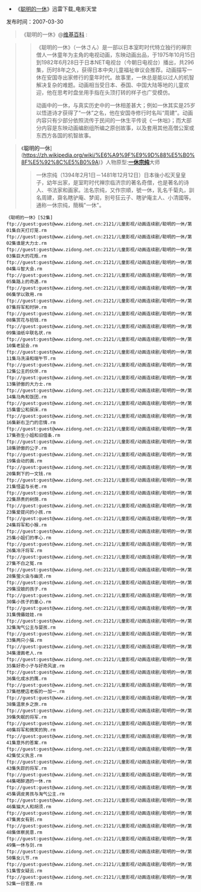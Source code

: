 -  《[聪明的一休](https://www.dy2018.com/html/dongman/qitadongman/20070330/927.html)》迅雷下载_电影天堂

发布时间：2007-03-30

>  《聪明的一休》@[维基百科](https://zh.wikipedia.org/wiki/%E6%A9%9F%E9%9D%88%E5%B0%8F%E5%92%8C%E5%B0%9A) :

>> 《聪明的一休》（一休さん）是一部以日本室町时代特立独行的禅宗僧人一休童年为主角的电视动画，东映动画出品，于1975年10月15日到1982年6月28日于日本NET电视台（今朝日电视台）播出，共296集，历时8年之久，获得日本中央儿童福祉审议会推荐。动画描写一休在安国寺出家修行的童年时代。故事里，一休总是能以过人的机智解决复杂的难题。动画相当受日本、泰国、中国大陆等地的儿童欢迎，他在思考时盘坐用手指在头顶打转的样子也广受模仿。
>> 
>> 动画中的一休，与真实历史中的一休相差甚大；例如一休其实是25岁以悟道诗才获得了“一休”之名，他在安国寺修行时名叫“周建”。动画内容只有少部分依照流传于民间的一休生平传说《一休咄》；而大部分内容是东映动画编剧组所编之原创故事，以及套用其他高僧公案或东西方各国的机智故事。

>  《**聪明的一休**](https://zh.wikipedia.org/wiki/%E6%A9%9F%E9%9D%88%E5%B0%8F%E5%92%8C%E5%B0%9A)》人物原型:[**一休宗纯**](https://zh.wikipedia.org/zh/%E4%B8%80%E4%BC%91%E5%AE%97%E7%BA%AF)大师
>> 一休宗纯（1394年2月1日－1481年12月12日）日本後小松天皇皇子，幼年出家，是室町时代禅宗临济宗的著名奇僧，也是著名的诗人、书法家和画家。法名宗纯，又作宗順，號一休，乳名千菊丸，訓名周建，齋名瞎驴庵、梦闺，别号狂云子、瞎驴庵主人、小清國等。通称一休宗纯，簡稱"一休"。

```
《聪明的一休》[52集]
ftp://guest:guest@www.zidong.net.cn:2121/儿童影视/动画连续剧/聪明的一休/第01集白天打灯笼.rm
ftp://guest:guest@www.zidong.net.cn:2121/儿童影视/动画连续剧/聪明的一休/第02集谁是大力士.rm
ftp://guest:guest@www.zidong.net.cn:2121/儿童影视/动画连续剧/聪明的一休/第03集巨大的花瓶.rm
ftp://guest:guest@www.zidong.net.cn:2121/儿童影视/动画连续剧/聪明的一休/第04集斗智大会.rm
ftp://guest:guest@www.zidong.net.cn:2121/儿童影视/动画连续剧/聪明的一休/第05集路上的奇遇.rm
ftp://guest:guest@www.zidong.net.cn:2121/儿童影视/动画连续剧/聪明的一休/第06集学以致用.rm
ftp://guest:guest@www.zidong.net.cn:2121/儿童影视/动画连续剧/聪明的一休/第07集将军和时钟.rm
ftp://guest:guest@www.zidong.net.cn:2121/儿童影视/动画连续剧/聪明的一休/第08集赏花与拾钱.rm
ftp://guest:guest@www.zidong.net.cn:2121/儿童影视/动画连续剧/聪明的一休/第09集油纸伞联名状.rm
ftp://guest:guest@www.zidong.net.cn:2121/儿童影视/动画连续剧/聪明的一休/第10集老鼠会.rm
ftp://guest:guest@www.zidong.net.cn:2121/儿童影视/动画连续剧/聪明的一休/第11集马洗澡和端午节.rm
ftp://guest:guest@www.zidong.net.cn:2121/儿童影视/动画连续剧/聪明的一休/第12集公主的伙伴.rm
ftp://guest:guest@www.zidong.net.cn:2121/儿童影视/动画连续剧/聪明的一休/第13集骄傲的大力士.rm
ftp://guest:guest@www.zidong.net.cn:2121/儿童影视/动画连续剧/聪明的一休/第14集马角和饭团.rm
ftp://guest:guest@www.zidong.net.cn:2121/儿童影视/动画连续剧/聪明的一休/第15集雷公和尿床.rm
ftp://guest:guest@www.zidong.net.cn:2121/儿童影视/动画连续剧/聪明的一休/第16集新右卫门的恋情.rm
ftp://guest:guest@www.zidong.net.cn:2121/儿童影视/动画连续剧/聪明的一休/第17集弥生小姐和旧借条.rm
ftp://guest:guest@www.zidong.net.cn:2121/儿童影视/动画连续剧/聪明的一休/第18集骄傲的公子.rm
ftp://guest:guest@www.zidong.net.cn:2121/儿童影视/动画连续剧/聪明的一休/第19集会动的画.rm
ftp://guest:guest@www.zidong.net.cn:2121/儿童影视/动画连续剧/聪明的一休/第20集剩下的一文钱.rm
ftp://guest:guest@www.zidong.net.cn:2121/儿童影视/动画连续剧/聪明的一休/第21集怪盗与长老.rm
ftp://guest:guest@www.zidong.net.cn:2121/儿童影视/动画连续剧/聪明的一休/第22集昂贵的树荫.rm
ftp://guest:guest@www.zidong.net.cn:2121/儿童影视/动画连续剧/聪明的一休/第23集爱提问的小孩.rm
ftp://guest:guest@www.zidong.net.cn:2121/儿童影视/动画连续剧/聪明的一休/第24集将军和小猴.rm
ftp://guest:guest@www.zidong.net.cn:2121/儿童影视/动画连续剧/聪明的一休/第25集小姐们的孝心.rm
ftp://guest:guest@www.zidong.net.cn:2121/儿童影视/动画连续剧/聪明的一休/第26集冷汗将军.rm
ftp://guest:guest@www.zidong.net.cn:2121/儿童影视/动画连续剧/聪明的一休/第27集不白之冤.rm
ftp://guest:guest@www.zidong.net.cn:2121/儿童影视/动画连续剧/聪明的一休/第28集萤火虫与幽灵.rm
ftp://guest:guest@www.zidong.net.cn:2121/儿童影视/动画连续剧/聪明的一休/第29集没娘的孩子.rm
ftp://guest:guest@www.zidong.net.cn:2121/儿童影视/动画连续剧/聪明的一休/第30集小孩子的童心.rm
ftp://guest:guest@www.zidong.net.cn:2121/儿童影视/动画连续剧/聪明的一休/第31集傀儡娃娃.rm
ftp://guest:guest@www.zidong.net.cn:2121/儿童影视/动画连续剧/聪明的一休/第32集淘气公主与婴孩.rm
ftp://guest:guest@www.zidong.net.cn:2121/儿童影视/动画连续剧/聪明的一休/第33集两只小猫.rm
ftp://guest:guest@www.zidong.net.cn:2121/儿童影视/动画连续剧/聪明的一休/第34集漫画老人.rm
ftp://guest:guest@www.zidong.net.cn:2121/儿童影视/动画连续剧/聪明的一休/第35集好奇小子与好奇风波.rm
ftp://guest:guest@www.zidong.net.cn:2121/儿童影视/动画连续剧/聪明的一休/第36集化成水的鹰.rm
ftp://guest:guest@www.zidong.net.cn:2121/儿童影视/动画连续剧/聪明的一休/第37集桔梗店老板的一加一.rm
ftp://guest:guest@www.zidong.net.cn:2121/儿童影视/动画连续剧/聪明的一休/第38集温泉乡之旅.rm
ftp://guest:guest@www.zidong.net.cn:2121/儿童影视/动画连续剧/聪明的一休/第39集失眠的将军.rm
ftp://guest:guest@www.zidong.net.cn:2121/儿童影视/动画连续剧/聪明的一休/第40集将军和微笑的狗.rm
ftp://guest:guest@www.zidong.net.cn:2121/儿童影视/动画连续剧/聪明的一休/第41集意外的答案.rm
ftp://guest:guest@www.zidong.net.cn:2121/儿童影视/动画连续剧/聪明的一休/第42集仗义执言.rm
ftp://guest:guest@www.zidong.net.cn:2121/儿童影视/动画连续剧/聪明的一休/第43集失踪的将军.rm
ftp://guest:guest@www.zidong.net.cn:2121/儿童影视/动画连续剧/聪明的一休/第44集喝醉酒的一休.rm
ftp://guest:guest@www.zidong.net.cn:2121/儿童影视/动画连续剧/聪明的一休/第45集调皮男孩与淘气公主.rm
ftp://guest:guest@www.zidong.net.cn:2121/儿童影视/动画连续剧/聪明的一休/第46集猫大人和胡须.rm
ftp://guest:guest@www.zidong.net.cn:2121/儿童影视/动画连续剧/聪明的一休/第47集男女有别.rm
ftp://guest:guest@www.zidong.net.cn:2121/儿童影视/动画连续剧/聪明的一休/第48集体察民意.rm
ftp://guest:guest@www.zidong.net.cn:2121/儿童影视/动画连续剧/聪明的一休/第49集一休与剑.rm
ftp://guest:guest@www.zidong.net.cn:2121/儿童影视/动画连续剧/聪明的一休/第50集女儿节.rm
ftp://guest:guest@www.zidong.net.cn:2121/儿童影视/动画连续剧/聪明的一休/第51集雪女疑云.rm
ftp://guest:guest@www.zidong.net.cn:2121/儿童影视/动画连续剧/聪明的一休/第52集一日官差.rm
```
